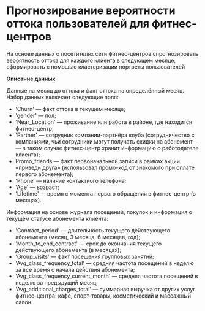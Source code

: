 # Прогнозирование вероятности оттока пользователей для фитнес-центров

На основе данных о посетителях сети фитнес-центров спрогнозировать вероятность оттока для каждого клиента в следующем месяце, сформировать с помощью кластеризации портреты пользователей

**Описание данных**

Данные на месяц до оттока и факт оттока на определённый месяц. Набор данных включает следующие поля:
- 'Churn' — факт оттока в текущем месяце;
- 'gender' — пол;
- 'Near_Location' — проживание или работа в районе, где находится фитнес-центр;
- 'Partner' — сотрудник компании-партнёра клуба (сотрудничество с компаниями, чьи сотрудники могут получать скидки на абонемент — в таком случае фитнес-центр хранит информацию о работодателе клиента);
- Promo_friends — факт первоначальной записи в рамках акции «приведи друга» (использовал промо-код от знакомого при оплате первого абонемента);
- 'Phone' — наличие контактного телефона;
- 'Age' — возраст;
- 'Lifetime' — время с момента первого обращения в фитнес-центр (в месяцах).

Информация на основе журнала посещений, покупок и информация о текущем статусе абонемента клиента:
- 'Contract_period' — длительность текущего действующего абонемента (месяц, 3 месяца, 6 месяцев, год);
- 'Month_to_end_contract' — срок до окончания текущего действующего абонемента (в месяцах);
- 'Group_visits' — факт посещения групповых занятий;
- 'Avg_class_frequency_total' — средняя частота посещений в неделю за все время с начала действия абонемента;
- 'Avg_class_frequency_current_month' — средняя частота посещений в неделю за предыдущий месяц;
- 'Avg_additional_charges_total' — суммарная выручка от других услуг фитнес-центра: кафе, спорт-товары, косметический и массажный салон.
